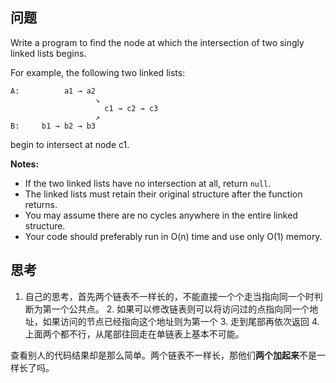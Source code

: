 ## 问题

Write a program to find the node at which the intersection of two singly linked lists begins.


For example, the following two linked lists:
```
A:          a1 → a2
                   ↘
                     c1 → c2 → c3
                   ↗            
B:     b1 → b2 → b3
```
begin to intersect at node c1.

**Notes:**

* If the two linked lists have no intersection at all, return `null`.
* The linked lists must retain their original structure after the function returns.
* You may assume there are no cycles anywhere in the entire linked structure.
* Your code should preferably run in O(n) time and use only O(1) memory.


## 思考

1. 自己的思考，首先两个链表不一样长的，不能直接一个个走当指向同一个时判断为第一个公共点。
    2. 如果可以修改链表则可以将访问过的点指向同一个地址，如果访问的节点已经指向这个地址则为第一个
    3. 走到尾部再依次返回
    4. 上面两个都不行，从尾部往回走在单链表上基本不可能。

查看别人的代码结果却是那么简单。两个链表不一样长，那他们**两个加起来**不是一样长了吗。


